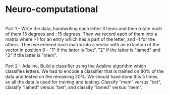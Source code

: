 # Neuro-computational
<br>Part 1 - Write the data, handwriting each letter 3 times and then rotate each of them 15 degrees and -15 degrees. Then we record each of them into a matrix where +1 for an entry which has a part of the letter, and -1 for the others. Then we entered each matrix into a vector with an extantion of the vector in position 0 - "1" if the latter is "bet", "2" if the latter is "lamed" and "3" if the latter is "mem".
<br>
<br>Part 2 - Adaline, Build a classifier using the Adaline algorithm which classifies letters. We had to encode a classifier that is trained on 80% of the data and tested on the remaining 20%. We should have done this 5 times, so all the data is used for training and testing.
Classify “mem” versus “bet”, classify “lamed” versus “bet”, and classify “lamed” versus “mem”. 

